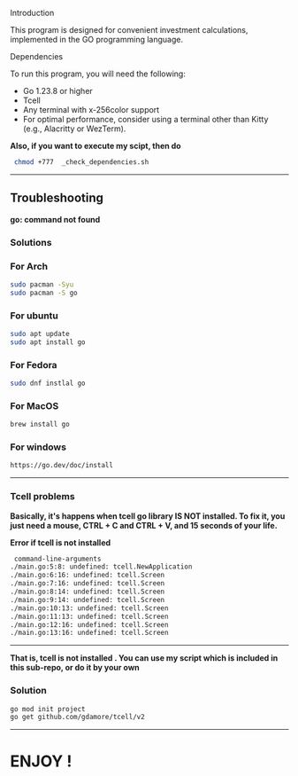Introduction

This program is designed for convenient investment calculations, implemented in the GO programming language.

Dependencies

To run this program, you will need the following:

 - Go 1.23.8 or higher
 - Tcell
 - Any terminal with x-256color support
 - For optimal performance, consider using a terminal other than Kitty (e.g., Alacritty or WezTerm).

**Also, if you want to execute my scipt, then do**

```bash
 chmod +777  _check_dependencies.sh
```

---


## Troubleshooting

**go: command not found**

### Solutions

### For Arch

```bash
sudo pacman -Syu
sudo pacman -S go
```

### For ubuntu

```bash
sudo apt update
sudo apt install go
```

### For Fedora

```bash
sudo dnf instlal go
```

### For MacOS

```bash
brew install go
```

### For windows

```bash
https://go.dev/doc/install
```

---

### Tcell problems

**Basically, it's happens when tcell go library IS NOT installed. To fix it, you just need a mouse, CTRL + C and CTRL + V, and 15 seconds of your life.**

**Error if tcell is not installed**

```bash
 command-line-arguments
./main.go:5:8: undefined: tcell.NewApplication
./main.go:6:16: undefined: tcell.Screen
./main.go:7:16: undefined: tcell.Screen
./main.go:8:14: undefined: tcell.Screen
./main.go:9:14: undefined: tcell.Screen
./main.go:10:13: undefined: tcell.Screen
./main.go:11:13: undefined: tcell.Screen
./main.go:12:16: undefined: tcell.Screen
./main.go:13:16: undefined: tcell.Screen
```

---

**That is, tcell is not installed . You can use my script which is included in this sub-repo, or do it by your own** 

### Solution

```bash
go mod init project
go get github.com/gdamore/tcell/v2
```

---

# ENJOY !

